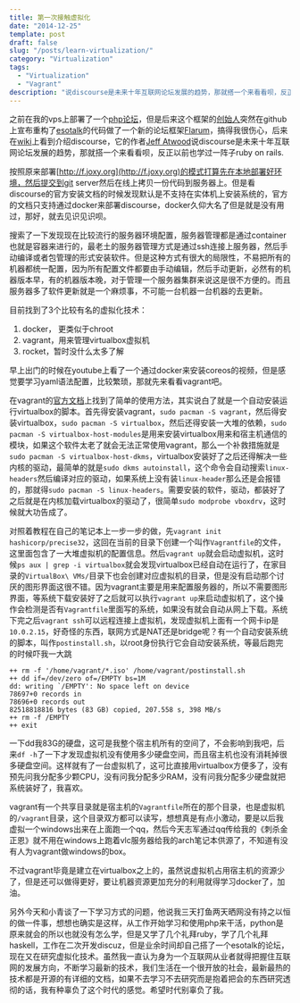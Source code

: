 ```yaml
---
title: 第一次接触虚拟化
date: "2014-12-25"
template: post
draft: false
slug: "/posts/learn-virtualization/"
category: "Virtualization"
tags:
  - "Virtualization"
  - "Vagrant"
description: "说discourse是未来十年互联网论坛发展的趋势，那就搭一个来看看呗，反正以前也学过一阵子ruby on rails..."
---
```


之前在我的vps上部署了一个[php论坛](http://f.joxy.org)，但是后来这个框架的[创始人](https://github.com/esotalk/)突然在github上宣布重构了[esotalk](https://github.com/esotalk/esoTalk)的代码做了一个新的论坛框架[Flarum](https://github.com/flarum/core)，搞得我很伤心，后来在[wiki](https://en.wikipedia.org/wiki/Comparison_of_Internet_forum_software)上看到介绍discourse，它的作者[Jeff Atwood](http://www.codinghorror.com/blog)说discourse是未来十年互联网论坛发展的趋势，那就搭一个来看看呗，反正以前也学过一阵子ruby on rails.

按照原来部署[http://f.joxy.org](http://f.joxy.org)的模式打算先在本地部署好环境，然后提交到git server然后在线上拷贝一份代码到服务器上。但是看discourse的官方安装文档的时候发现默认是不支持在实体机上安装系统的，官方的文档只支持通过docker来部署discourse，docker久仰大名了但是就是没有用过，那好，就去见识见识呗。

搜索了一下发现现在比较流行的服务器环境配置，服务器管理都是通过container也就是容器来进行的，最老土的服务器管理方式是通过ssh连接上服务器，然后手动编译或者包管理的形式安装软件。但是这种方式有很大的局限性，不易把所有的机器都统一配置，因为所有配置文件都要由手动编辑，然后手动更新，必然有的机器版本早，有的机器版本晚，对于管理一个服务器集群来说这是很不方便的。而且服务器多了软件更新就是一个麻烦事，不可能一台机器一台机器的去更新。

目前找到了3个比较有名的虚拟化技术：

1. docker， 更类似于chroot
2. vagrant，用来管理virtualbox虚拟机
3. rocket，暂时没什么太多了解

早上出门的时候在youtube上看了一个通过docker来安装coreos的视频，但是感觉要学习yaml语法配置，比较繁琐，那就先来看看vagrant吧。

在vagrant的[官方文档](http://docs.vagrantup.com/v2/getting-started/index.html)上找到了简单的使用方法，其实说白了就是一个自动安装运行virtualbox的脚本。首先得安装vagrant，`sudo pacman -S vagrant`，然后得安装virtualbox，`sudo pacman -S virtualbox`，然后还得安装一大堆的依赖，`sudo pacman -S virtualbox-host-modules`是用来安装virtualbox用来和宿主机通信的模块，如果这个软件太老了就会无法正常使用vagrant，那么一个补救措施就是`sudo pacman -S virtualbox-host-dkms`，virtualbox安装好了之后还得解决一些内核的驱动，最简单的就是`sudo dkms autoinstall`，这个命令会自动搜索`linux-headers`然后编译对应的驱动，如果系统上没有装`linux-header`那么还是会报错的，那就得`sudo pacman -S linux-headers`。需要安装的软件，驱动，都装好了之后就是在内核加载virtualbox的驱动了，很简单`sudo modprobe vboxdrv`，这时候就大功告成了。

对照着教程在自己的笔记本上一步一步的做，先`vagrant init hashicorp/precise32`，这回在当前的目录下创建一个叫作`Vagrantfile`的文件，这里面包含了一大堆虚拟机的配置信息。然后`vagrant up`就会启动虚拟机，这时候`ps aux | grep -i virtualbox`就会发现virtualbox已经自动在运行了，在家目录的`VirtualBox\ VMs/`目录下也会创建对应虚拟机的目录，但是没有启动那个讨厌的图形界面这很不错。因为vagrant主要是用来配置服务器的，所以不需要图形界面，等系统下载安装好了之后就可以执行`vagrant up`来启动虚拟机了，这个操作会检测是否有`Vagrantfile`里面写的系统，如果没有就会自动从网上下载。系统下完之后`vagrant ssh`可以远程连接上虚拟机，发现虚拟机上面有一个网卡ip是`10.0.2.15`，好奇怪的东西，联网方式是NAT还是bridge呢？有一个自动安装系统的脚本，叫作`postinstall.sh`，以root身份执行它会自动安装系统，等最后跑完的时候吓我一大跳

```shell
++ rm -f '/home/vagrant/*.iso' /home/vagrant/postinstall.sh
++ dd if=/dev/zero of=/EMPTY bs=1M
dd: writing `/EMPTY': No space left on device
78697+0 records in
78696+0 records out
82518818816 bytes (83 GB) copied, 207.558 s, 398 MB/s
++ rm -f /EMPTY
++ exit

```

一下dd我83G的硬盘，这可是我整个宿主机所有的空间了，不会影响到我吧，后来`df -h`了一下才发现虚拟机没有使用多少硬盘空间，而且宿主机也没有消耗掉很多硬盘空间。这样就有了一台虚拟机了，这可比直接用virtualbox方便多了，没有预先问我分配多少颗CPU，没有问我分配多少RAM，没有问我分配多少硬盘就把系统装好了，我喜欢。

vagrant有一个共享目录就是宿主机的`Vagrantfile`所在的那个目录，也是虚拟机的`/vagrant`目录，这个目录双方都可以读写，想想真是有点小激动，要是以后我虚拟一个windows出来在上面跑一个qq，然后今天志军通过qq传给我的《刺杀金正恩》就不用在windows上跑着vlc服务器给我的arch笔记本供源了，不知道有没有人为vagrant做windows的box。

不过vagrant毕竟是建立在virtualbox之上的，虽然说虚拟机占用宿主机的资源少了，但是还可以做得更好，要让机器资源更加充分的利用就得学习docker了，加油。

另外今天和小青谈了一下学习方式的问题，他说我三天打鱼两天晒网没有持之以恒的做一件事，想想也确实是这样，从工作开始学习和使用php来干活，python是原来就会的所以也就没有怎么学，但是又学了几个礼拜ruby，学了几个礼拜haskell，工作在二次开发discuz，但是业余时间却自己搭了一个esotalk的论坛，现在又在研究虚拟化技术。虽然我一直认为身为一个互联网从业者就得把握住互联网的发展方向，不断学习最新的技术，我们生活在一个很开放的社会，最新最热的技术都是开源的有详细的文档，如果不去学习不去研究而是抱着把会的东西研究透彻的话，我有种辜负了这个时代的感觉。希望时代别辜负了我。
